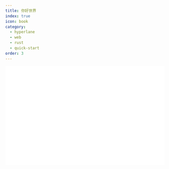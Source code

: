```yaml
---
title: 你好世界
index: true
icon: book
category:
  - hyperlane
  - web
  - rust
  - quick-start
order: 3
---
```


<Share colorful />

![](../markdown-images/hello_world.svg)

<Bottom />

